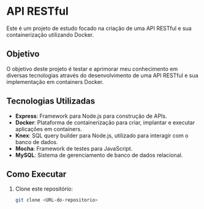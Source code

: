 # API RESTful

Este é um projeto de estudo focado na criação de uma API RESTful e sua containerização utilizando Docker.

## Objetivo

O objetivo deste projeto é testar e aprimorar meu conhecimento em diversas tecnologias através do desenvolvimento de uma API RESTful e sua implementação em containers Docker.

## Tecnologias Utilizadas

- **Express**: Framework para Node.js para construção de APIs.
- **Docker**: Plataforma de containerização para criar, implantar e executar aplicações em containers.
- **Knex**: SQL query builder para Node.js, utilizado para interagir com o banco de dados.
- **Mocha**: Framework de testes para JavaScript.
- **MySQL**: Sistema de gerenciamento de banco de dados relacional.

## Como Executar

1. Clone este repositório:
   ```bash
   git clone <URL-do-repositorio>
   ```
